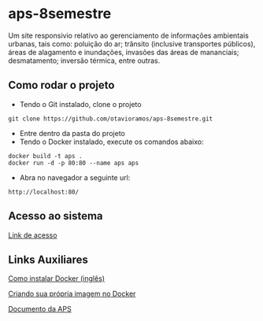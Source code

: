 # aps-8semestre
Um site responsivio relativo ao gerenciamento de informações ambientais urbanas, tais como: poluição do ar; trânsito (inclusive transportes públicos), áreas de alagamento e inundações, invasões das áreas de mananciais; desmatamento; inversão térmica, entre outras.

## Como rodar o projeto
 - Tendo o Git instalado, clone o projeto
 ```
 git clone https://github.com/otavioramos/aps-8semestre.git
 ```  
 - Entre dentro da pasta do projeto
 - Tendo o Docker instalado, execute os comandos abaixo:
 ```
 docker build -t aps .
 docker run -d -p 80:80 --name aps aps
 ```
 - Abra no navegador a seguinte url:
 ```
 http://localhost:80/
 ```

 ## Acesso ao sistema

 [Link de acesso](http://aps-load-balancer-784703779.us-east-1.elb.amazonaws.com/)

 ## Links Auxiliares
[Como instalar Docker (inglês)](https://docs.docker.com/get-docker/)

[Criando sua própria imagem no Docker](https://stack.desenvolvedor.expert/appendix/docker/criandoimagem.html)

[Documento da APS](./documentoAPS.pdf)